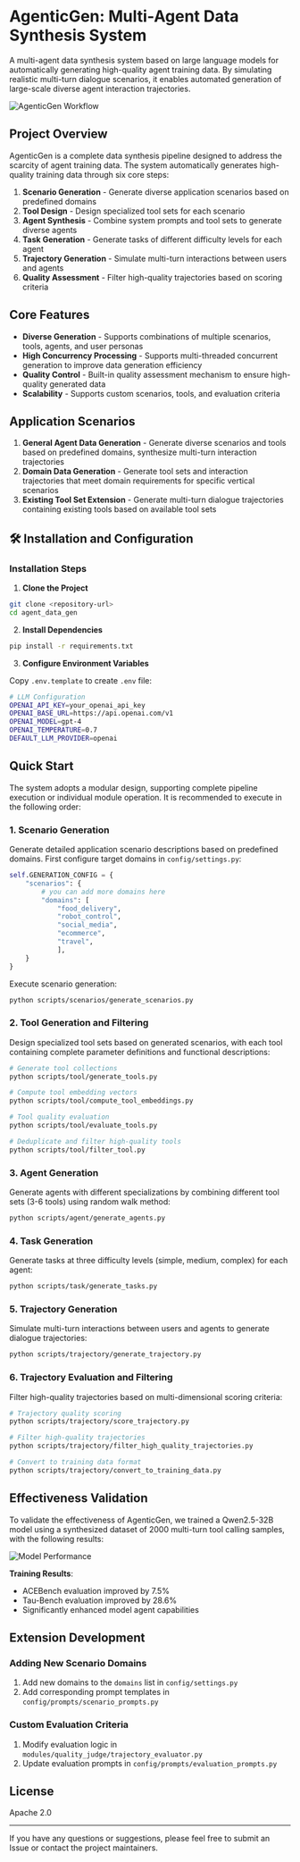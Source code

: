 # AgenticGen: Multi-Agent Data Synthesis System

A multi-agent data synthesis system based on large language models for automatically generating high-quality agent training data. By simulating realistic multi-turn dialogue scenarios, it enables automated generation of large-scale diverse agent interaction trajectories.

![AgenticGen Workflow](assets/workflow.png)

## Project Overview

AgenticGen is a complete data synthesis pipeline designed to address the scarcity of agent training data. The system automatically generates high-quality training data through six core steps:

1. **Scenario Generation** - Generate diverse application scenarios based on predefined domains
2. **Tool Design** - Design specialized tool sets for each scenario
3. **Agent Synthesis** - Combine system prompts and tool sets to generate diverse agents
4. **Task Generation** - Generate tasks of different difficulty levels for each agent
5. **Trajectory Generation** - Simulate multi-turn interactions between users and agents
6. **Quality Assessment** - Filter high-quality trajectories based on scoring criteria

## Core Features

- **Diverse Generation** - Supports combinations of multiple scenarios, tools, agents, and user personas
- **High Concurrency Processing** - Supports multi-threaded concurrent generation to improve data generation efficiency
- **Quality Control** - Built-in quality assessment mechanism to ensure high-quality generated data
- **Scalability** - Supports custom scenarios, tools, and evaluation criteria

## Application Scenarios

1. **General Agent Data Generation** - Generate diverse scenarios and tools based on predefined domains, synthesize multi-turn interaction trajectories
2. **Domain Data Generation** - Generate tool sets and interaction trajectories that meet domain requirements for specific vertical scenarios
3. **Existing Tool Set Extension** - Generate multi-turn dialogue trajectories containing existing tools based on available tool sets

## 🛠️ Installation and Configuration

### Installation Steps

1. **Clone the Project**
```bash
git clone <repository-url>
cd agent_data_gen
```

2. **Install Dependencies**
```bash
pip install -r requirements.txt
```

3. **Configure Environment Variables**

Copy `.env.template` to create `.env` file:

```bash
# LLM Configuration
OPENAI_API_KEY=your_openai_api_key
OPENAI_BASE_URL=https://api.openai.com/v1
OPENAI_MODEL=gpt-4
OPENAI_TEMPERATURE=0.7
DEFAULT_LLM_PROVIDER=openai
```

## Quick Start

The system adopts a modular design, supporting complete pipeline execution or individual module operation. It is recommended to execute in the following order:

### 1. Scenario Generation

Generate detailed application scenario descriptions based on predefined domains. First configure target domains in `config/settings.py`:

```python
self.GENERATION_CONFIG = {
    "scenarios": {
        # you can add more domains here
        "domains": [
            "food_delivery",
            "robot_control",
            "social_media",
            "ecommerce",
            "travel",
            ],
    }
}
```

Execute scenario generation:
```bash
python scripts/scenarios/generate_scenarios.py
```

### 2. Tool Generation and Filtering

Design specialized tool sets based on generated scenarios, with each tool containing complete parameter definitions and functional descriptions:

```bash
# Generate tool collections
python scripts/tool/generate_tools.py

# Compute tool embedding vectors
python scripts/tool/compute_tool_embeddings.py

# Tool quality evaluation
python scripts/tool/evaluate_tools.py

# Deduplicate and filter high-quality tools
python scripts/tool/filter_tool.py
```

### 3. Agent Generation

Generate agents with different specializations by combining different tool sets (3-6 tools) using random walk method:

```bash
python scripts/agent/generate_agents.py
```

### 4. Task Generation

Generate tasks at three difficulty levels (simple, medium, complex) for each agent:

```bash
python scripts/task/generate_tasks.py
```

### 5. Trajectory Generation

Simulate multi-turn interactions between users and agents to generate dialogue trajectories:

```bash
python scripts/trajectory/generate_trajectory.py
```

### 6. Trajectory Evaluation and Filtering

Filter high-quality trajectories based on multi-dimensional scoring criteria:

```bash
# Trajectory quality scoring
python scripts/trajectory/score_trajectory.py

# Filter high-quality trajectories
python scripts/trajectory/filter_high_quality_trajectories.py

# Convert to training data format
python scripts/trajectory/convert_to_training_data.py
```

## Effectiveness Validation

To validate the effectiveness of AgenticGen, we trained a Qwen2.5-32B model using a synthesized dataset of 2000 multi-turn tool calling samples, with the following results:

![Model Performance](assets/model_performance.png)

**Training Results**:
- ACEBench evaluation improved by 7.5%
- Tau-Bench evaluation improved by 28.6%
- Significantly enhanced model agent capabilities

## Extension Development

### Adding New Scenario Domains

1. Add new domains to the `domains` list in `config/settings.py`
2. Add corresponding prompt templates in `config/prompts/scenario_prompts.py`

### Custom Evaluation Criteria

1. Modify evaluation logic in `modules/quality_judge/trajectory_evaluator.py`
2. Update evaluation prompts in `config/prompts/evaluation_prompts.py`

## License

Apache 2.0

---

If you have any questions or suggestions, please feel free to submit an Issue or contact the project maintainers.
